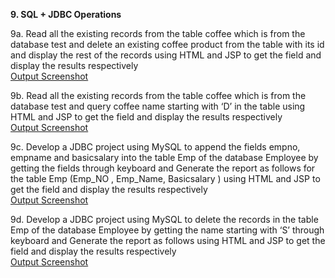 **9. SQL + JDBC Operations**

9a. Read all the existing records from the table coffee which is from the database test and delete
an existing coffee product from the table with its id and display the rest of the records using
HTML and JSP to get the field and display the results respectively<br>
[Output Screenshot](https://github.com/jeevankumar812/Advanced-Java/blob/main/SQL%20%2B%20JDBC%20Operations/DeleteCoffee/9a.png)<br>

9b. Read all the existing records from the table coffee which is from the database test and query
coffee name starting with ‘D’ in the table using HTML and JSP to get the field and display the
results respectively<br>
[Output Screenshot](https://github.com/jeevankumar812/Advanced-Java/blob/main/SQL%20%2B%20JDBC%20Operations/queryCoffee/9b.png)<br>

9c. Develop a JDBC project using MySQL to append the fields empno, empname and basicsalary
into the table Emp of the database Employee by getting the fields through keyboard and Generate
the report as follows for the table Emp (Emp_NO , Emp_Name, Basicsalary ) using HTML and JSP
to get the field and display the results respectively<br>
[Output Screenshot](https://github.com/jeevankumar812/Advanced-Java/blob/main/SQL%20%2B%20JDBC%20Operations/Report/9c.png)<br>

9d. Develop a JDBC project using MySQL to delete the records in the table Emp of the database
Employee by getting the name starting with ‘S’ through keyboard and Generate the report as
follows using HTML and JSP to get the field and display the results respectively<br>
[Output Screenshot](https://github.com/jeevankumar812/Advanced-Java/blob/main/SQL%20%2B%20JDBC%20Operations/DeleteEmployee/9d.png)<br>
